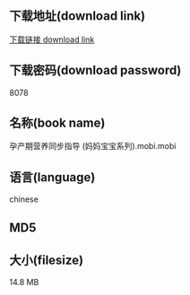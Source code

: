 ## 下载地址(download link)
[下载链接 download link](https://voluble-croquembouche-d321dc.netlify.app/?s=%E5%AD%95%E4%BA%A7%E6%9C%9F%E8%90%A5%E5%85%BB%E5%90%8C%E6%AD%A5%E6%8C%87%E5%AF%BC+%28%E5%A6%88%E5%A6%88%E5%AE%9D%E5%AE%9D%E7%B3%BB%E5%88%97%29.mobi)

## 下载密码(download password)
8078

## 名称(book name)
孕产期营养同步指导 (妈妈宝宝系列).mobi.mobi

## 语言(language)
chinese

## MD5


## 大小(filesize)
14.8 MB
